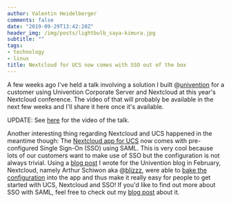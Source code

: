 ```yaml
---
author: Valentin Heidelberger
comments: false
date: "2019-09-29T13:42:20Z"
header_img: /img/posts/lightbulb_saya-kimura.jpg
subtitle: ""
tags:
- technology
- linux
title: Nextcloud for UCS now comes with SSO out of the box
---
```

A few weeks ago I've held a talk involving a solution I built @[univention](https://univention.com) for a customer using Univention Corporate Server and Nextcloud at this year's Nextcloud conference. The video of that will probably be available in the next few weeks and I'll share it here once it's available.

UPDATE: See [here](/blog/Nextcloud-conference-2019.html) for the video of the talk.

Another interesting thing regarding Nextcloud and UCS happened in the meantime though: The [Nextcloud app for UCS](https://www.univention.com/products/univention-app-center/app-catalog/nextcloud/) now comes with pre-configured Single Sign-On (SSO) using SAML. This is very cool because lots of our customers want to make use of SSO but the configuration is not always trivial. Using a [blog post](https://www.univention.com/blog-en/2019/02/how-to-single-sign-on-for-nextcloud/) I wrote for the Univention blog in February, Nextcloud, namely Arthur Schiwon aka @[blizzz](https://github.com/blizzz), were able to [bake the configuration](https://github.com/nextcloud/univention-app/issues/91) into the app and thus make it really easy for people to get started with UCS, Nextcloud and SSO! If you'd like to find out more about SSO with SAML, feel free to check out my [blog post](https://www.univention.com/blog-en/2019/06/brief-introduction-saml-a-secure-comfortable-web-access/) about it.
